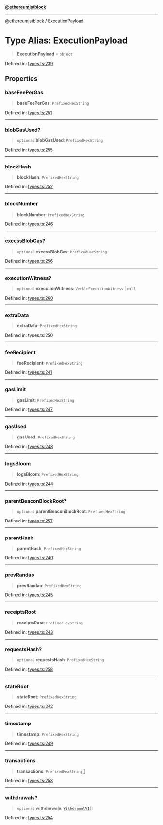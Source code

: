 [**@ethereumjs/block**](../README.md)

***

[@ethereumjs/block](../README.md) / ExecutionPayload

# Type Alias: ExecutionPayload

> **ExecutionPayload** = `object`

Defined in: [types.ts:239](https://github.com/ethereumjs/ethereumjs-monorepo/blob/master/packages/block/src/types.ts#L239)

## Properties

### baseFeePerGas

> **baseFeePerGas**: `PrefixedHexString`

Defined in: [types.ts:251](https://github.com/ethereumjs/ethereumjs-monorepo/blob/master/packages/block/src/types.ts#L251)

***

### blobGasUsed?

> `optional` **blobGasUsed**: `PrefixedHexString`

Defined in: [types.ts:255](https://github.com/ethereumjs/ethereumjs-monorepo/blob/master/packages/block/src/types.ts#L255)

***

### blockHash

> **blockHash**: `PrefixedHexString`

Defined in: [types.ts:252](https://github.com/ethereumjs/ethereumjs-monorepo/blob/master/packages/block/src/types.ts#L252)

***

### blockNumber

> **blockNumber**: `PrefixedHexString`

Defined in: [types.ts:246](https://github.com/ethereumjs/ethereumjs-monorepo/blob/master/packages/block/src/types.ts#L246)

***

### excessBlobGas?

> `optional` **excessBlobGas**: `PrefixedHexString`

Defined in: [types.ts:256](https://github.com/ethereumjs/ethereumjs-monorepo/blob/master/packages/block/src/types.ts#L256)

***

### executionWitness?

> `optional` **executionWitness**: `VerkleExecutionWitness` \| `null`

Defined in: [types.ts:260](https://github.com/ethereumjs/ethereumjs-monorepo/blob/master/packages/block/src/types.ts#L260)

***

### extraData

> **extraData**: `PrefixedHexString`

Defined in: [types.ts:250](https://github.com/ethereumjs/ethereumjs-monorepo/blob/master/packages/block/src/types.ts#L250)

***

### feeRecipient

> **feeRecipient**: `PrefixedHexString`

Defined in: [types.ts:241](https://github.com/ethereumjs/ethereumjs-monorepo/blob/master/packages/block/src/types.ts#L241)

***

### gasLimit

> **gasLimit**: `PrefixedHexString`

Defined in: [types.ts:247](https://github.com/ethereumjs/ethereumjs-monorepo/blob/master/packages/block/src/types.ts#L247)

***

### gasUsed

> **gasUsed**: `PrefixedHexString`

Defined in: [types.ts:248](https://github.com/ethereumjs/ethereumjs-monorepo/blob/master/packages/block/src/types.ts#L248)

***

### logsBloom

> **logsBloom**: `PrefixedHexString`

Defined in: [types.ts:244](https://github.com/ethereumjs/ethereumjs-monorepo/blob/master/packages/block/src/types.ts#L244)

***

### parentBeaconBlockRoot?

> `optional` **parentBeaconBlockRoot**: `PrefixedHexString`

Defined in: [types.ts:257](https://github.com/ethereumjs/ethereumjs-monorepo/blob/master/packages/block/src/types.ts#L257)

***

### parentHash

> **parentHash**: `PrefixedHexString`

Defined in: [types.ts:240](https://github.com/ethereumjs/ethereumjs-monorepo/blob/master/packages/block/src/types.ts#L240)

***

### prevRandao

> **prevRandao**: `PrefixedHexString`

Defined in: [types.ts:245](https://github.com/ethereumjs/ethereumjs-monorepo/blob/master/packages/block/src/types.ts#L245)

***

### receiptsRoot

> **receiptsRoot**: `PrefixedHexString`

Defined in: [types.ts:243](https://github.com/ethereumjs/ethereumjs-monorepo/blob/master/packages/block/src/types.ts#L243)

***

### requestsHash?

> `optional` **requestsHash**: `PrefixedHexString`

Defined in: [types.ts:258](https://github.com/ethereumjs/ethereumjs-monorepo/blob/master/packages/block/src/types.ts#L258)

***

### stateRoot

> **stateRoot**: `PrefixedHexString`

Defined in: [types.ts:242](https://github.com/ethereumjs/ethereumjs-monorepo/blob/master/packages/block/src/types.ts#L242)

***

### timestamp

> **timestamp**: `PrefixedHexString`

Defined in: [types.ts:249](https://github.com/ethereumjs/ethereumjs-monorepo/blob/master/packages/block/src/types.ts#L249)

***

### transactions

> **transactions**: `PrefixedHexString`[]

Defined in: [types.ts:253](https://github.com/ethereumjs/ethereumjs-monorepo/blob/master/packages/block/src/types.ts#L253)

***

### withdrawals?

> `optional` **withdrawals**: [`WithdrawalV1`](WithdrawalV1.md)[]

Defined in: [types.ts:254](https://github.com/ethereumjs/ethereumjs-monorepo/blob/master/packages/block/src/types.ts#L254)
